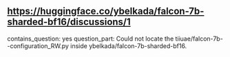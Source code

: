 ## https://huggingface.co/ybelkada/falcon-7b-sharded-bf16/discussions/1

contains_question: yes
question_part: Could not locate the tiiuae/falcon-7b--configuration_RW.py inside ybelkada/falcon-7b-sharded-bf16.